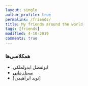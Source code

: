 ```yaml
---
layout: single
author_profile: true
permalink: /friends/
title: My friends around the world
tags: [friends]
modified: 4-10-2019
comments: true
---
```


### همکلاسی‌ها
* ابولفضل ابدولملکی
* [سینا زمانی](https://github.com/sinazamani9364/sinazamani9364.github.io)
* [نوید ابراهیمی]



